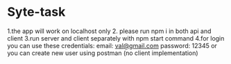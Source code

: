 # Syte-task
1.the app will work on localhost only
2. please run npm i in both api and client
3.run server and client separately with npm start command
4.for login you can use these credentials:
  email: val@gmail.com
  password: 12345
or you can create new user using postman (no client implementation)
